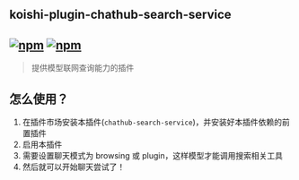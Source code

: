 ## koishi-plugin-chathub-search-service

## [![npm](https://img.shields.io/npm/v/@dingyi222666/koishi-plugin-chathub-search-service/next)](https://www.npmjs.com/package/@dingyi222666/koishi-plugin-chathub-search-service) [![npm](https://img.shields.io/npm/dt/@dingyi222666/koishi-plugin-chathub-search-service)](https://www.npmjs.com/package//@dingyi222666/koishi-plugin-chathub-search-service)

> 提供模型联网查询能力的插件

## 怎么使用？

1. 在插件市场安装本插件(`chathub-search-service`)，并安装好本插件依赖的前置插件
2. 启用本插件
3. 需要设置聊天模式为 browsing 或 plugin，这样模型才能调用搜索相关工具
4. 然后就可以开始聊天尝试了！